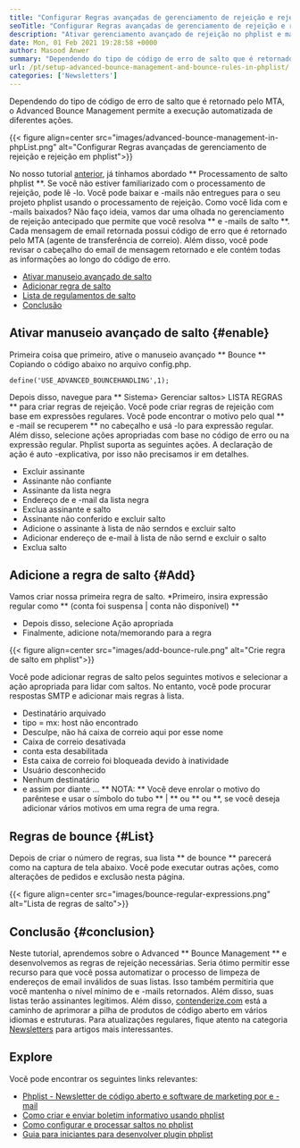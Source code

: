 ```yaml
---
title: "Configurar Regras avançadas de gerenciamento de rejeição e rejeição em phplist" 
seoTitle: "Configurar Regras avançadas de gerenciamento de rejeição e rejeição em phplist" 
description: "Ativar gerenciamento avançado de rejeição no phplist e manipular e -mails de rejeição. Crie regras de rejeição e automatize o processo para executar várias ações nas mensagens retornadas." 
date: Mon, 01 Feb 2021 19:28:58 +0000
author: Masood Anwer
summary: "Dependendo do tipo de código de erro de salto que é retornado pelo MTA, o Advanced Bounce Management permite a execução automatizada de diferentes ações." 
url: /pt/setup-advanced-bounce-management-and-bounce-rules-in-phplist/
categories: ['Newsletters']
---
```


Dependendo do tipo de código de erro de salto que é retornado pelo MTA, o Advanced Bounce Management permite a execução automatizada de diferentes ações.

{{< figure align=center src="images/advanced-bounce-management-in-phpList.png" alt="Configurar Regras avançadas de gerenciamento de rejeição e rejeição em phplist">}}

No nosso tutorial [anterior][1], já tínhamos abordado ** Processamento de salto phplist **. Se você não estiver familiarizado com o processamento de rejeição, pode lê -lo. Você pode baixar e -mails não entregues para o seu projeto phplist usando o processamento de rejeição. Como você lida com e -mails baixados? Não faço ideia, vamos dar uma olhada no gerenciamento de rejeição antecipado que permite que você resolva ** e -mails de salto **. Cada mensagem de email retornada possui código de erro que é retornado pelo MTA (agente de transferência de correio). Além disso, você pode revisar o cabeçalho do email de mensagem retornado e ele contém todas as informações ao longo do código de erro.
  * [Ativar manuseio avançado de salto][2]
  * [Adicionar regra de salto][3]
  * [Lista de regulamentos de salto][4]
  * [Conclusão][5]

## Ativar manuseio avançado de salto {#enable}
Primeira coisa que primeiro, ative o manuseio avançado ** Bounce ** Copiando o código abaixo no arquivo config.php.
```
define('USE_ADVANCED_BOUNCEHANDLING',1);
```
Depois disso, navegue para ** Sistema> Gerenciar saltos> LISTA REGRAS ** para criar regras de rejeição.
Você pode criar regras de rejeição com base em expressões regulares. Você pode encontrar o motivo pelo qual ** e -mail se recuperem ** no cabeçalho e usá -lo para expressão regular. Além disso, selecione ações apropriadas com base no código de erro ou na expressão regular. Phplist suporta as seguintes ações. A declaração de ação é auto -explicativa, por isso não precisamos ir em detalhes.
  * Excluir assinante
  * Assinante não confiante
  * Assinante da lista negra
  * Endereço de e -mail da lista negra
  * Exclua assinante e salto
  * Assinante não conferido e excluir salto
  * Adicione o assinante à lista de não serndos e excluir salto
  * Adicionar endereço de e-mail à lista de não sernd e excluir o salto
  * Exclua salto

## Adicione a regra de salto {#Add}
Vamos criar nossa primeira regra de salto.
  *Primeiro, insira expressão regular como ** (conta foi suspensa | conta não disponível) **
  * Depois disso, selecione Ação apropriada
  * Finalmente, adicione nota/memorando para a regra

{{< figure align=center src="images/add-bounce-rule.png" alt="Crie regra de salto em phplist">}}

Você pode adicionar regras de salto pelos seguintes motivos e selecionar a ação apropriada para lidar com saltos. No entanto, você pode procurar respostas SMTP e adicionar mais regras à lista.
  * Destinatário arquivado
  * tipo = mx: host não encontrado
  * Desculpe, não há caixa de correio aqui por esse nome
  * Caixa de correio desativada
  * conta esta desabilitada
  * Esta caixa de correio foi bloqueada devido à inatividade
  * Usuário desconhecido
  * Nenhum destinatário
  * e assim por diante …
** NOTA: ** Você deve enrolar o motivo do parêntese e usar o símbolo do tubo ** | ** ou ** ou **, se você deseja adicionar vários motivos em uma regra de uma regra.

## Regras de bounce {#List}
Depois de criar o número de regras, sua lista ** de bounce ** parecerá como na captura de tela abaixo. Você pode executar outras ações, como alterações de pedidos e exclusão nesta página.

{{< figure align=center src="images/bounce-regular-expressions.png" alt="Lista de regras de salto">}}


## Conclusão {#conclusion}
Neste tutorial, aprendemos sobre o Advanced ** Bounce Management ** e desenvolvemos as regras de rejeição necessárias. Seria ótimo permitir esse recurso para que você possa automatizar o processo de limpeza de endereços de email inválidos de suas listas. Isso também permitiria que você mantenha o nível mínimo de e -mails retornados. Além disso, suas listas terão assinantes legítimos.
Além disso, [contenderize.com][6] está a caminho de aprimorar a pilha de produtos de código aberto em vários idiomas e estruturas. Para atualizações regulares, fique atento na categoria [Newsletters][7] para artigos mais interessantes.

## Explore
Você pode encontrar os seguintes links relevantes:
  * [Phplist - Newsletter de código aberto e software de marketing por e -mail][8]
  * [Como criar e enviar boletim informativo usando phplist][9]
  * [Como configurar e processar saltos no phplist][1]
  * [Guia para iniciantes para desenvolver plugin phplist][10]

  
[1]: https://blog.containerize.com/newsletter/how-to-setup-and-process-bounces-in-phplist/
[2]: #Enable
[3]: #Add
[4]: #List
[5]: #Conclusion
[6]: https://containerize.com
[7]: https://blog.containerize.com/category/newsletter/
[8]: https://products.containerize.com/newsletter/phplist
[9]: https://blog.containerize.com/newsletter/how-to-create-and-send-newsletter-using-phplist/
[10]: https://blog.containerize.com/newsletter/beginners-guide-to-develop-phplist-plugin/

